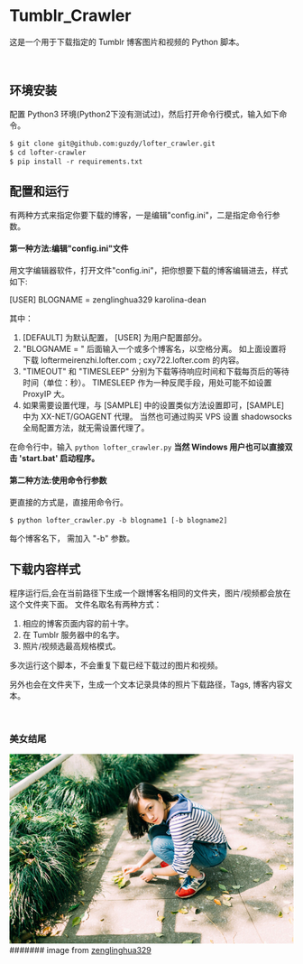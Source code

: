 Tumblr_Crawler
==============

这是一个用于下载指定的 Tumblr 博客图片和视频的 Python 脚本。

<br />

环境安装
-------

配置 Python3 环境(Python2下没有测试过)，然后打开命令行模式，输入如下命令。

```shell
$ git clone git@github.com:guzdy/lofter_crawler.git
$ cd lofter-crawler
$ pip install -r requirements.txt
```


配置和运行
---------

有两种方式来指定你要下载的博客，一是编辑"config.ini"，二是指定命令行参数。
<br />

#### 第一种方法:编辑"config.ini"文件

用文字编辑器软件，打开文件"config.ini"，把你想要下载的博客编辑进去，样式如下:


[USER]
BLOGNAME = zenglinghua329 karolina-dean


其中：
1. [DEFAULT] 为默认配置， [USER] 为用户配置部分。
2. "BLOGNAME = " 后面输入一个或多个博客名，以空格分离。
   如上面设置将下载 loftermeirenzhi.lofter.com ; cxy722.lofter.com 的内容。
3. "TIMEOUT" 和 "TIMESLEEP" 分别为下载等待响应时间和下载每页后的等待时间（单位：秒）。
   TIMESLEEP 作为一种反爬手段，用处可能不如设置 ProxyIP 大。
4. 如果需要设置代理，与 [SAMPLE] 中的设置类似方法设置即可，[SAMPLE] 中为 XX-NET/GOAGENT 代理。
   当然也可通过购买 VPS 设置 shadowsocks 全局配置方法，就无需设置代理了。

在命令行中，输入 `python lofter_crawler.py`
**当然 Windows 用户也可以直接双击 'start.bat' 启动程序。**
<br />

#### 第二种方法:使用命令行参数

更直接的方式是，直接用命令行。

```shell
$ python lofter_crawler.py -b blogname1 [-b blogname2]
```

每个博客名下， 需加入 "-b" 参数。
<br />

下载内容样式
-----------

程序运行后,会在当前路径下生成一个跟博客名相同的文件夹，图片/视频都会放在这个文件夹下面。
文件名取名有两种方式：
1. 相应的博客页面内容的前十字。
2. 在 Tumblr 服务器中的名字。
3. 照片/视频选最高规格模式。

多次运行这个脚本，不会重复下载已经下载过的图片和视频。

另外也会在文件夹下，生成一个文本记录具体的照片下载路径，Tags, 博客内容文本。

<br />

### 美女结尾
![福利](fl.jpg)
####### image from [zenglinghua329](http://zenglinghua329.tumblr.com/)
